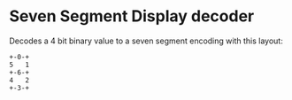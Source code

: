 # Seven Segment Display decoder

Decodes a 4 bit binary value to a seven segment encoding with this
layout:

    +-0-+
    5   1
	+-6-+
	4   2
	+-3-+
